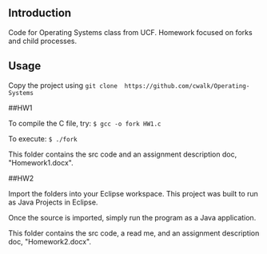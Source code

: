 ## Introduction

Code for Operating Systems class from UCF. Homework focused on forks and child processes.

## Usage

Copy the project using `git clone  https://github.com/cwalk/Operating-Systems`

##HW1

To compile the C file, try: `$ gcc -o fork HW1.c`

To execute: `$ ./fork`

This folder contains the src code and an assignment description doc, "Homework1.docx".

##HW2

Import the folders into your Eclipse workspace. This project was built to run as Java Projects in Eclipse.

Once the source is imported, simply run the program as a Java application.

This folder contains the src code, a read me, and an assignment description doc, "Homework2.docx".
